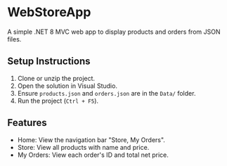 # WebStoreApp

A simple .NET 8 MVC web app to display products and orders from JSON files.

## Setup Instructions

1. Clone or unzip the project.
2. Open the solution in Visual Studio.
3. Ensure `products.json` and `orders.json` are in the `Data/` folder.
4. Run the project (`Ctrl + F5`).

## Features

- Home: View the navigation bar "Store, My Orders".
- Store: View all products with name and price.
- My Orders: View each order's ID and total net price.
